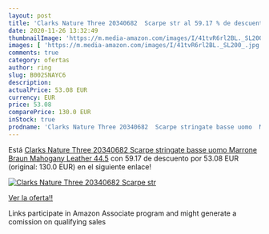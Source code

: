 ```yaml
---
layout: post
title: 'Clarks Nature Three 20340682  Scarpe str al 59.17 % de descuento'
date: 2020-11-26 13:32:49
thumbnailImage: 'https://m.media-amazon.com/images/I/41tvR6rl2BL._SL200_.jpg'
images: [ 'https://m.media-amazon.com/images/I/41tvR6rl2BL._SL200_.jpg' ]
comments: true
category: ofertas
author: ring
slug: B002SNAYC6
description:
actualPrice: 53.08 EUR
currency: EUR
price: 53.08
comparePrice: 130.0 EUR
inStock: true
prodname: 'Clarks Nature Three 20340682  Scarpe stringate basse uomo  Marrone  Braun  Mahogany Leather    44.5'
---
```


Está [Clarks Nature Three 20340682  Scarpe stringate basse uomo  Marrone  Braun  Mahogany Leather    44.5](https://www.amazon.it/dp/B002SNAYC6/?tag=tolees00-21) con 59.17 de descuento por 53.08 EUR (original: 130.0 EUR) en el siguiente enlace!

[![Clarks Nature Three 20340682  Scarpe str](https://m.media-amazon.com/images/I/41tvR6rl2BL._SL200_.jpg)](https://www.amazon.it/dp/B002SNAYC6/?tag=tolees00-21)

[Ver la oferta!!](https://www.amazon.it/dp/B002SNAYC6/?tag=tolees00-21)

Links participate in Amazon Associate program and might generate a comission on qualifying sales


